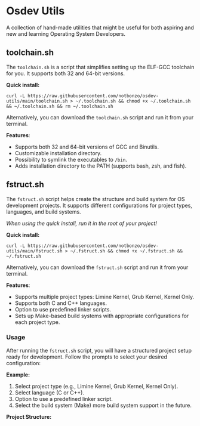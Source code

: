 # Osdev Utils
A collection of hand-made utilities that might be useful for both aspiring and new and learning Operating System Developers.

## toolchain.sh

The `toolchain.sh` is a script that simplifies setting up the ELF-GCC toolchain for you. It supports both 32 and 64-bit versions.

**Quick install:**

    curl -L https://raw.githubusercontent.com/notbonzo/osdev-utils/main/toolchain.sh > ~/.toolchain.sh && chmod +x ~/.toolchain.sh && ~/.toolchain.sh && rm ~/.toolchain.sh

Alternatively, you can download the `toolchain.sh` script and run it from your terminal.

**Features**:
- Supports both 32 and 64-bit versions of GCC and Binutils.
- Customizable installation directory.
- Possibility to symlink the executables to `/bin`.
- Adds installation directory to the PATH (supports bash, zsh, and fish).

## fstruct.sh

The `fstruct.sh` script helps create the structure and build system for OS development projects. It supports different configurations for project types, languages, and build systems.

*When using the quick install, run it in the root of your project!*

**Quick install:**

    curl -L https://raw.githubusercontent.com/notbonzo/osdev-utils/main/fstruct.sh > ~/.fstruct.sh && chmod +x ~/.fstruct.sh && ~/.fstruct.sh

Alternatively, you can download the `fstruct.sh` script and run it from your terminal.

**Features**:
- Supports multiple project types: Limine Kernel, Grub Kernel, Kernel Only.
- Supports both C and C++ languages.
- Option to use predefined linker scripts.
- Sets up Make-based build systems with appropriate configurations for each project type.

### Usage

After running the `fstruct.sh` script, you will have a structured project setup ready for development. Follow the prompts to select your desired configuration:

**Example:**
1. Select project type (e.g., Limine Kernel, Grub Kernel, Kernel Only).
2. Select language (C or C++).
3. Option to use a predefined linker script.
4. Select the build system (Make) more build system support in the future.

**Project Structure:**